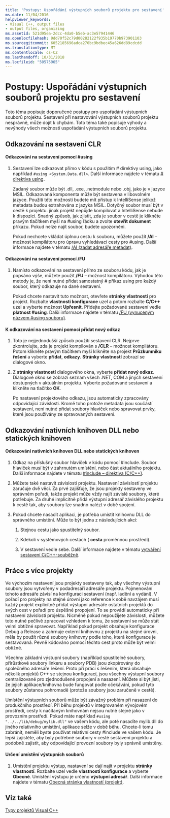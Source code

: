 ```yaml
---
title: 'Postupy: Uspořádání výstupních souborů projektu pro sestavení'
ms.date: 11/04/2016
helpviewer_keywords:
- Visual C++, output files
- output files, organizing
ms.assetid: 521d95ea-2dcc-4da0-b5eb-ac3e57941446
ms.openlocfilehash: 9dd70f52c79d00282122f935b19770b973901103
ms.sourcegitcommit: 6052185696adca270bc9bdbec45a626dd89cdcdd
ms.translationtype: MT
ms.contentlocale: cs-CZ
ms.lasthandoff: 10/31/2018
ms.locfileid: "50575965"
---
```

# <a name="how-to-organize-project-output-files-for-builds"></a>Postupy: Uspořádání výstupních souborů projektu pro sestavení

Toto téma popisuje doporučené postupy pro uspořádání výstupních souborů projektu. Sestavení při nastavování výstupních souborů projektu nesprávně, může dojít k chybám. Toto téma také popisuje výhody a nevýhody všech možností uspořádání výstupních souborů projektu.

## <a name="referencing-clr-assemblies"></a>Odkazování na sestavení CLR

#### <a name="to-reference-assemblies-with-using"></a>Odkazování na sestavení pomocí #using

1. Sestavení lze odkazovat přímo v kódu s použitím # direktivy using, jako například `#using <System.Data.dll>`. Další informace najdete v tématu [# direktiva using](../preprocessor/hash-using-directive-cpp.md).

   Zadaný soubor může být .dll, .exe, .netmodule nebo .obj, jako je v jazyce MSIL. Odkazovaná komponenta může být sestavena v libovolném jazyce. Použití této možnosti budete mít přístup k IntelliSense jelikož metadata budou extrahována z jazyka MSIL. Dotyčný soubor musí být v cestě k projektu. jinak projekt nepůjde kompilovat a IntelliSense nebude k dispozici. Snadný způsob, jak zjistit, zda je soubor v cestě je klikněte pravým tlačítkem myši na #using řádku a zvolte **otevřít dokument** příkazu. Pokud nelze najít soubor, budete upozorněni.

   Pokud nechcete vkládat úplnou cestu k souboru, můžete použít **/AI** – možnost kompilátoru pro úpravu vyhledávací cesty pro #using. Další informace najdete v tématu [/AI (zadat adresáře metadat)](../build/reference/ai-specify-metadata-directories.md).

#### <a name="to-reference-assemblies-with-fu"></a>Odkazování na sestavení pomocí /FU

1. Namísto odkazování na sestavení přímo ze souboru kódu, jak je popsáno výše, můžete použít **/FU** – možnost kompilátoru. Výhodou této metody je, že není nutné přidat samostatný # příkaz using pro každý soubor, který odkazuje na dané sestavení.

   Pokud chcete nastavit tuto možnost, otevřete **stránky vlastností** pro projekt. Rozbalte **vlastnosti konfigurace** uzel a potom rozbalte **C/C++** uzel a vyberte možnost **Upřesnit**. Přidejte požadované sestavení vedle **platnost #using**. Další informace najdete v tématu [/FU (vynuceným názvem #using souboru)](../build/reference/fu-name-forced-hash-using-file.md).

#### <a name="to-reference-assemblies-with-add-new-reference"></a>K odkazování na sestavení pomocí přidat nový odkaz

1. Toto je nejjednodušší způsob použití sestavení CLR. Nejprve zkontrolujte, zda je projekt kompilován s **/CLR** – možnost kompilátoru. Potom klikněte pravým tlačítkem myši klikněte na projekt **Průzkumníku řešení** a vyberte **přidat**, **odkazy**. **Stránky vlastností** zobrazí se dialogové okno.

1. Z **stránky vlastností** dialogového okna, vyberte **přidat nový odkaz**. Dialogové okno se zobrazí seznam všech .NET, COM a jiných sestavení dostupných v aktuálním projektu. Vyberte požadované sestavení a klikněte na tlačítko **OK**.

   Po nastavení projektového odkazu, jsou automaticky zpracovány odpovídající závislosti. Kromě toho protože metadata jsou součástí sestavení, není nutné přidat soubory hlaviček nebo spravovat prvky, které jsou používány ze spravovaných sestavení.

## <a name="referencing-native-dlls-or-static-libraries"></a>Odkazování nativních knihoven DLL nebo statických knihoven

#### <a name="to-reference-native-dlls-or-static-libraries"></a>Odkazování nativních knihoven DLL nebo statických knihoven

1. Odkaz na příslušný soubor hlaviček v kódu pomocí #include. Soubor hlaviček musí být v zahrnutém umístění, nebo část aktuálního projektu. Další informace najdete v tématu [#include – direktiva (C/C++)](../preprocessor/hash-include-directive-c-cpp.md).

1. Můžete také nastavit závislosti projektu. Nastavení závislostí projektu zaručuje dvě věci. Za prvé zajišťuje, že jsou projekty sestaveny ve správném pořadí, takže projekt může vždy najít závislé soubory, které potřebuje. Za druhé implicitně přidá výstupní adresář závislého projektu k cestě tak, aby soubory lze snadno nalézt v době spojení.

1. Pokud chcete nasadit aplikaci, je potřeba umístit knihovnu DLL do správného umístění. Může to být jedna z následujících akcí:

   1. Stejnou cestu jako spustitelný soubor.

   1. Kdekoli v systémových cestách ( **cesta** proměnnou prostředí).

   1. V sestavení vedle sebe. Další informace najdete v tématu [vytváření sestavení C/C++-souběžně](../build/building-c-cpp-side-by-side-assemblies.md).

## <a name="working-with-multiple-projects"></a>Práce s více projekty

Ve výchozím nastavení jsou projekty sestaveny tak, aby všechny výstupní soubory jsou vytvořeny v podadresáři adresáře projektu. Pojmenování tohoto adresáře závisí na konfiguraci sestavení (např. ladění a vydání). V pořadí pro projekty na stejné úrovni jako reference k sobě navzájem musí každý projekt explicitně přidat výstupní adresáře ostatních projektů do svých cest v pořadí pro úspěšné propojení. To se provádí automaticky při nastavení závislostí projektu. Nicméně pokud nepoužijete závislosti, můžete toto nutné pečlivě zpracovat vzhledem k tomu, že sestavení se může stát velmi obtížné spravovat. Například pokud projekt obsahuje konfigurace Debug a Release a zahrnuje externí knihovnu z projektu na stejné úrovni, měla by použít různé soubory knihovny podle toho, která konfigurace je sestavovaná. Pevně kódováno pomocí těchto cest proto může být velmi obtížné.

Všechny základní výstupní soubory (například spustitelné soubory, přírůstkové soubory linkeru a soubory PDB) jsou zkopírovány do společného adresáře řešení. Proto při práci s řešením, která obsahuje několik projektů C++ se stejnou konfigurací, jsou všechny výstupní soubory centralizované pro zjednodušené propojení a nasazení. Můžete si být jisti, že jejich aplikace/knihovna bude fungovat podle očekávání, pokud tyto soubory zůstanou pohromadě (protože soubory jsou zaručeně v cestě).

Umístění výstupních souborů může být závažný problém při nasazení do produkčního prostředí. Při běhu projektů v integrovaném vývojovém prostředí, cesty k načítaným knihovnám nejsou nutně stejné jako v provozním prostředí. Pokud máte například `#using "../../lib/debug/mylib.dll"` ve vašem kódu, ale poté nasadíte mylib.dll do jiného relativního umístění, aplikace selže v době běhu. Chcete-li tomu zabránit, neměli byste používat relativní cesty #include ve vašem kódu. Je lepší zajistěte, aby byly potřebné soubory v cestě sestavení projektu a podobně zajistit, aby odpovídající provozní soubory byly správně umístěny.

#### <a name="how-to-specify-where-output-files-go"></a>Určení umístění výstupních souborů

1. Umístění projektu výstup, nastavení se dají najít v projektu **stránky vlastností**. Rozbalte uzel vedle **vlastnosti konfigurace** a vyberte **Obecné**. Umístění výstupu je určeno **výstupní adresář**. Další informace najdete v tématu [Obecná stránka vlastností (projekt)](../ide/general-property-page-project.md).

## <a name="see-also"></a>Viz také

[Typy projektů Visual C++](../ide/visual-cpp-project-types.md)